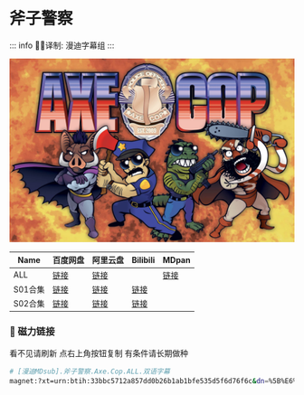 # 斧子警察

::: info
✍🏻译制: 漫迪字幕组
:::

![axe-cop-banner-11.jpg](axe-cop-banner-11.jpg)

| Name | 百度网盘 | 阿里云盘 | Bilibili | MDpan |
| --- | --- | --- | --- | --- |
| ALL |[链接](https://pan.baidu.com/s/1icuXS2xsafwPG0vT1Un41w?pwd=2x48) |[链接](https://www.aliyundrive.com/s/gW3fZKonnMq) |  |[链接](https://mdpan.tk/%E6%96%A7%E5%AD%90%E8%AD%A6%E5%AF%9F) |
| S01合集 |[链接](https://pan.baidu.com/s/1yAkJW9-AphNAqPJZJsXkqw?pwd=hume) |[链接](https://www.aliyundrive.com/s/TeYyn92ZhZ8) |[链接](https://www.bilibili.com/video/BV1yx411A7qW) |  |
| S02合集 |[链接](https://pan.baidu.com/s/1TckDRtTbuW_XznNRWfILVg?pwd=jpjq) |[链接](https://www.aliyundrive.com/s/m33urxV6gRy) |[链接](https://www.bilibili.com/video/BV1Ys411m7ak) |  |

### 🧲 磁力链接

看不见请刷新 点右上角按钮复制 有条件请长期做种

```bash
# [漫迪MDsub].斧子警察.Axe.Cop.ALL.双语字幕
magnet:?xt=urn:btih:33bbc5712a857dd0b26b1ab1bfe535d5f6d76f6c&dn=%5B%E6%BC%AB%E8%BF%AAMDsub%5D.%E6%96%A7%E5%AD%90%E8%AD%A6%E5%AF%9F.Axe.Cop.ALL.%E5%8F%8C%E8%AF%AD%E5%AD%97%E5%B9%95&tr=udp://tracker.opentrackr.org:1337/announce&tr=udp://opentracker.i2p.rocks:6969/announce&tr=udp://open.demonii.com:1337/announce&tr=udp://tracker.openbittorrent.com:6969/announce&tr=http://tracker.openbittorrent.com:80/announce&tr=udp://open.stealth.si:80/announce&tr=udp://tracker.torrent.eu.org:451/announce&tr=udp://exodus.desync.com:6969/announce&tr=udp://explodie.org:6969/announce&tr=udp://uploads.gamecoast.net:6969/announce&tr=udp://tracker1.bt.moack.co.kr:80/announce&tr=udp://tracker.tiny-vps.com:6969/announce&tr=udp://tracker.therarbg.com:6969/announce&tr=udp://tracker.theoks.net:6969/announce&tr=udp://tracker.moeking.me:6969/announce&tr=udp://tracker.dump.cl:6969/announce&tr=udp://tracker.bittor.pw:1337/announce&tr=udp://tracker.4.babico.name.tr:3131/announce&tr=udp://thouvenin.cloud:6969/announce&tr=udp://sanincode.com:6969/announce
```